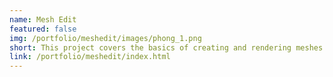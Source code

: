 ```yaml
---
name: Mesh Edit
featured: false
img: /portfolio/meshedit/images/phong_1.png
short: This project covers the basics of creating and rendering meshes. It starts with basic subdivision routines to create Bezier curves and surfaces, then uses the halfedge mesh representation to implement Loop subdivision. It also supports simple Phong shading. 
link: /portfolio/meshedit/index.html
---
```


